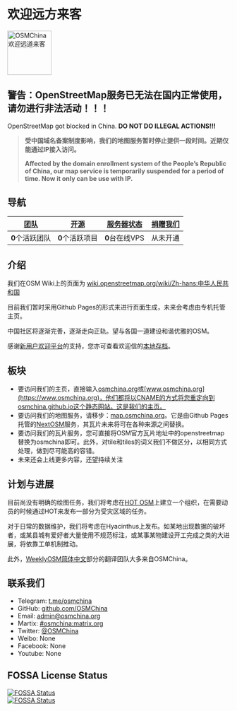 # 欢迎远方来客
<a href="https://wiki.openstreetmap.org/wiki/Zh-hans:中华人民共和国"><img src="https://wiki.openstreetmap.org/w/images/thumb/1/10/OpenStreetMap_PRC.svg/300px-OpenStreetMap_PRC.svg.png" alt="OSMChina 欢迎远道来客" width=100px></a>

## 警告：OpenStreetMap服务已无法在国内正常使用，请勿进行非法活动！！！

OpenStreetMap got blocked in China. **DO NOT DO ILLEGAL ACTIONS!!!**

> **受中国域名备案制度影响，我们的地图服务暂时停止提供一段时间。近期仅能通过IP接入访问。**
> 
> **Affected by the domain enrollment system of the People’s Republic of China, our map service is temporarily suspended for a period of time. Now it only can be use with IP.**

## 导航

| [团队](/pages/team/team_overview.md) | [开源](/pages/foss/foss_overview.md) | [服务器状态](/pages/hardware/hardware_overview.md) | [捐赠我们](/pages/about_us/donate.md) |
| ---- | ---- | ---------- | ---------- |
| **0**个活跃团队 | **0**个活跃项目 | **0**台在线VPS | 从未开通 |

## 介绍

我们在OSM Wiki上的页面为 [wiki.openstreetmap.org/wiki/Zh-hans:中华人民共和国](https://wiki.openstreetmap.org/wiki/Zh-hans:中华人民共和国)

目前我们暂时采用Github Pages的形式来进行页面生成，未来会考虑由专机托管主页。

中国社区将逐渐完善，逐渐走向正轨。望与各国一道建设和谐优雅的OSM。

感谢[新用户欢迎平台](https://github.com/osmbe/osm-welcome-tool)的支持，您亦可查看欢迎信的[本地存档](/pages/welcome/welcome_letter.md)。

## 板块

+ 要访问我们的主页，直接输入[osmchina.org](https://osmchina.org)或[www.osmchina.org](https://www.osmchina.org)，他们都将以CNAME的方式将您重定向到osmchina.github.io这个静态网站。这是我们的主页。
+ 要访问我们的地图服务，请移步：[map.osmchina.org](http://map.osmchina.org)。它是由Github Pages托管的[NextOSM](https://github.com/OSMChina/OSMChina-NextOSM)服务，其瓦片未来将可在各种来源之间替换。
+ 要访问我们的瓦片服务，您可直接将OSM官方瓦片地址中的openstreetmap替换为osmchina即可。此外，对tile和tiles的词义我们不做区分，以相同方式处理，做到尽可能高的容错。
+ 未来还会上线更多内容，还望持续关注

## 计划与进展

目前尚没有明确的绘图任务，我们将考虑在[HOT OSM](https://www.hotosm.org/)上建立一个组织，在需要动员的时候通过HOT来发布一部分为受灾区域的任务。

对于日常的数据维护，我们将考虑在Hyacinthus上发布。如某地出现数据的破坏者，或某县城有爱好者大量使用不规范标注，或某事某物建设开工完成之类的大进展，将依靠工单机制推动。

此外，[WeeklyOSM简体中文](weeklyosm.eu/cn/)部分的翻译团队大多来自OSMChina。

## 联系我们

* Telegram: [t.me/osmchina](https://t.me/osmchina)
* GitHub: [github.com/OSMChina](https://github.com/OSMChina)
* Email: [admin@osmchina.org](mailto:admin@osmchina.org)
* Martix: [#osmchina:matrix.org](https://matrix.to/#/#osmchina:matrix.org)
* Twitter: [@OSMChina](https://twitter.com/osmchina)
* Weibo: None
* Facebook: None
* Youtube: None

## FOSSA License Status
[![FOSSA Status](https://app.fossa.com/api/projects/git%2Bgithub.com%2FOSMChina%2FOSMChina-Website.svg?type=shield)](https://app.fossa.com/projects/git%2Bgithub.com%2FOSMChina%2FOSMChina-Website?ref=badge_shield)<br/>
[![FOSSA Status](https://app.fossa.com/api/projects/git%2Bgithub.com%2FOSMChina%2FOSMChina-Website.svg?type=large)](https://app.fossa.com/projects/git%2Bgithub.com%2FOSMChina%2FOSMChina-Website?ref=badge_large)
